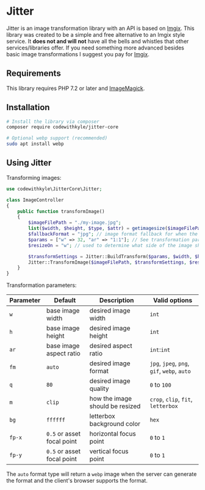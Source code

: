 # Jitter

Jitter is an image transformation library with an API is based on [Imgix](https://docs.imgix.com/apis/url). This library was created to be a simple and free alternative to an Imgix style service. It **does not and will not** have all the bells and whistles that other services/libraries offer. If you need something more advanced besides basic image transformations I suggest you pay for [Imgix](https://www.imgix.com/pricing).

## Requirements

This library requires PHP 7.2 or later and [ImageMagick](https://imagemagick.org/index.php).

## Installation

```bash
# Install the library via composer
composer require codewithkyle/jitter-core

# Optional webp support (recommended)
sudo apt install webp
```

## Using Jitter

Transforming images:

```php
use codewithkyle\JitterCore\Jitter;

class ImageController
{
    public function transformImage()
    {
        $imageFilePath = "./my-image.jpg";
        list($width, $height, $type, $attr) = getimagesize($imageFilePath);
        $fallbackFormat = "jpg"; // image format fallback for when the format is set to 'auto' or 'webp' but the client doesn't support 'webp' (Safari <=13.1) -- defaults to 'png'
        $params = ["w" => 32, "ar" => "1:1"]; // See transformation parameter table below for more options
        $resizeOn = "w"; // used to determine what side of the image should be used when calculating the resize -- accepts 'width', 'w', 'height', or 'h' and null (default)

        $transformSettings = Jitter::BuildTransform($params, $width, $height, $fallbackFormat);
        Jitter::TransformImage($imageFilePath, $transformSettings, $resizeOn);
    }
}
```

Transformation parameters:

| Parameter     | Default                    | Description                     | Valid options                               |
| ------------- | -------------------------- | ------------------------------- | ------------------------------------------- |
| `w`           | base image width           | desired image width             | `int`                                       |
| `h`           | base image height          | desired image height            | `int`                                       |
| `ar`          | base image aspect ratio    | desired aspect ratio            | `int`:`int`                                 |
| `fm`          | `auto`                     | desired image format            | `jpg`, `jpeg`, `png`, `gif`, `webp`, `auto` |
| `q`           | `80`                       | desired image quality           | `0` to `100`                                |
| `m`           | `clip`                     | how the image should be resized | `crop`, `clip`, `fit`, `letterbox`          |
| `bg`          | `ffffff`                   | letterbox background color      | `hex`                                       |
| `fp-x`        | `0.5` or asset focal point | horizontal focus point          | `0` to `1`                                  |
| `fp-y`        | `0.5` or asset focal point | vertical focus point            | `0` to `1`                                  |

The `auto` format type will return a `webp` image when the server can generate the format and the client's browser supports the format.
